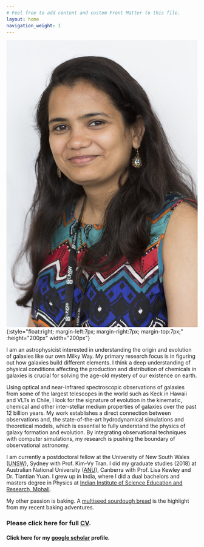 ```yaml
---
# Feel free to add content and custom Front Matter to this file.
layout: home
navigation_weight: 1
---
```


![Some Title](/images/profile01.jpg){:style="float:right;  margin-left:7px; margin-right:7px; margin-top:7px;" :height="200px" width="200px"}

I am an astrophysicist interested in understanding the origin and evolution of 
galaxies like our own Milky Way. My primary research focus is in figuring out how galaxies build different elements. 
I think a deep understanding of physical conditions affecting the production and distribution of 
chemicals in galaxies is crucial for solving the age-old mystery of our existence on earth. 

Using optical and near-infrared spectroscopic observations of galaxies from some of the largest telescopes in the world
such as Keck in Hawaii and VLTs in Chile, I look for the signature of evolution in the kinematic, chemical and other inter-stellar
medium properties of galaxies over the past 12 billion years. My work establishes a direct connection between observations 
and, the state-of-the-art hydrodynamical simulations and theoretical models, which is 
essential to fully understand the physics of galaxy formation and evolution.
By integrating observational techniques with computer simulations, my research is pushing
the boundary of observational astronomy.

I am currently a postdoctoral fellow at the University of New South Wales ([UNSW](https://www.physics.unsw.edu.au/staff/anshu-gupta)), Sydney with Prof. Kim-Vy Tran. 
I did my graduate studies (2018) at Australian National University ([ANU](https://anu.edu.au/)), Canberra with Prof. Lisa Kewley and Dr. Tiantian Yuan. 
I grew up in India, where I did a dual bachelors and masters degree in Physics at
[Indian Institute of Science Education and Research, Mohali](http://www.iisermohali.ac.in/).  

My other passion is baking. A [multiseed sourdough bread](https://anshu02gupta.github.io/hobbies/) is the highlight 
from my recent baking adventures.   


### Please click here for full [CV](../agupta.pdf).
#### Click here for my [google scholar](https://scholar.google.com/citations?user=-XkpmPwAAAAJ&hl=en) profile. 
